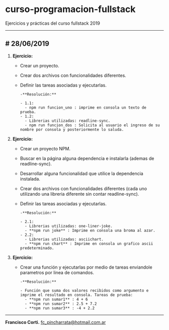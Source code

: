 # curso-programacion-fullstack

Ejercicios y prácticas del curso fullstack 2019

***

## \# 28/06/2019

1. **Ejercicio:**
    - Crear un proyecto.
    - Crear dos archivos con funcionalidades diferentes.
    - Definir las tareas asociadas y ejecutarlas.

          -**Resolución:**
    
          - 1.1:
            - npm run funcion_uno : imprime en consola un texto de prueba.
          - 1.2:
            - Librerias utilizadas: readline-sync.
            - npm run funcion_dos : Solicita al usuario el ingreso de su nombre por consola y posteriormente lo saluda.
    
2. **Ejercicio:**
    - Crear un proyecto NPM.
    - Buscar en la página alguna dependencia e instalarla (ademas de readline-sync).
    - Desarrollar alguna funcionalidad que utilice la dependencia instalada.
    - Crear dos archivos con funcionalidades diferentes (cada uno utilizando una libreria diferente sin contar readline-sync).
    - Definir las tareas asociadas y ejecutarlas.
    
          -**Resolución:**
    
          - 2.1:
            - Librerias utilizadas: one-liner-joke.
            - **npm run joke** : Imprime en consola una broma al azar.
          - 2.2:
            - Librerias utilizadas: asciichart.
            - **npm run chart** : Imprime en consola un grafico ascii predeterminado.
    
3. **Ejercicio:**
    - Crear una función y ejecutarlas por medio de tareas enviandole parametros por linea de comandos.
    
          -**Resolución:**
    
          - Función que suma dos valores recibidos como argumento e imprime el resultado en consola. Tareas de prueba:
            - **npm run sumar1** : 4 + 6
            - **npm run sumar2** : 2.5 + 7.2
            - **npm run sumar3** : -4 + 2.2

***

**Francisco Corti.**
fc_pincharrata@hotmail.com.ar
